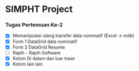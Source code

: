 # SIMPHT Project
### Tugas Pertemuan Ke-2
- [x] Memanipulasi ulang transfer data nominatif (Excel -> mdb)
- [x] Form 1 DataGrid data nominatif
- [x] Form 2 DataGrid Resume
- [ ] Rapih - Rapih Software
- [x] Kolom Di dalam dan luar trase
- [x] Kolom lain lain
